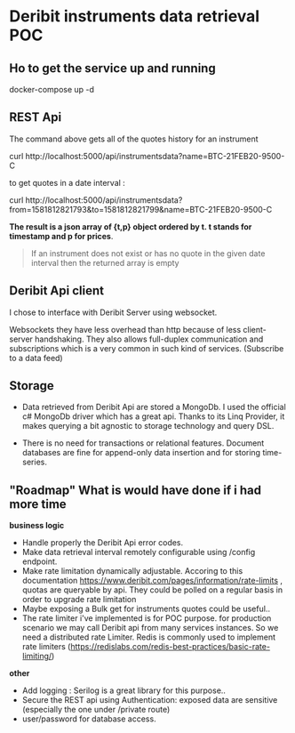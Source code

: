 # Deribit instruments data retrieval POC

## Ho to get the service up and running

docker-compose up -d

## REST Api

The command above gets all of the quotes history for an instrument

curl http://localhost:5000/api/instrumentsdata?name=BTC-21FEB20-9500-C

to get quotes in a date interval :

curl http://localhost:5000/api/instrumentsdata?from=1581812821793&to=1581812821799&name=BTC-21FEB20-9500-C

**The result is a json array of {t,p} object ordered by t. t stands for timestamp and p for prices**.

> If an instrument does not exist or has no quote in the given date interval then the returned array is empty

## Deribit Api client

I chose to interface with Deribit Server using websocket.

Websockets they have less overhead than http because of less client-server handshaking. 
They also allows full-duplex communication and subscriptions which is a very common in such kind of services. (Subscribe to a data feed)

## Storage

- Data retrieved from Deribit Api are stored a MongoDb. I used the official c# MongoDb driver which has a great api.
Thanks to its Linq Provider, it makes querying a bit agnostic to storage technology and query DSL.

- There is no need for transactions or relational features. Document databases are fine for append-only data insertion and for
storing time-series. 


## "Roadmap" What is would have done if i had more time

**business logic**
- Handle properly the Deribit Api error codes.
- Make data retrieval interval remotely configurable using /config endpoint.
- Make rate limitation dynamically adjustable. Accoring to this documentation https://www.deribit.com/pages/information/rate-limits , quotas are queryable by api.
They could be polled on a regular basis in order to upgrade rate limitation
- Maybe exposing a Bulk get for instruments quotes could be useful..
- The rate limiter i've implemented is for POC purpose. for production scenario we may call Deribit api from many services instances. So we need a distributed rate Limiter.
Redis is commonly used to implement rate limiters (https://redislabs.com/redis-best-practices/basic-rate-limiting/)

**other**
- Add logging : Serilog is a great library for this purpose..
- Secure the REST api using Authentication: exposed data are sensitive (especially the one under /private  route)
- user/password for database access.
